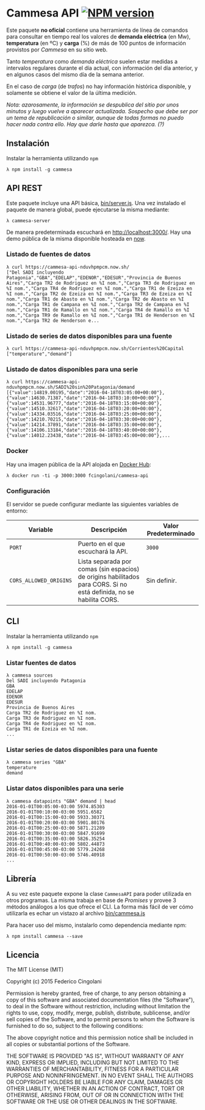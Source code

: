 # Cammesa API [![NPM version](https://badge.fury.io/js/cammesa-api.svg)](http://badge.fury.io/js/cammesa-api)

Este paquete **no oficial** contiene una herramienta de línea de comandos para consultar en tiempo real los valores de **demanda eléctrica** (en Mw), **temperatura** (en ºC) y **carga** (%) de más de 100 puntos de información provistos por *Cammesa* en su sitio web.

Tanto *temperatura* como *demanda eléctrica* suelen estar medidas a intervalos regulares durante el día actual, con información del día anterior, y en algunos casos del mismo día de la semana anterior.

En el caso de *carga* (de *trafos*) no hay información histórica disponible, y solamente se obtiene el valor de la última medición.

*Nota: azarosamente, la información se despublica del sitio por unos minutos y luego vuelve a aparecer actualizada. Sospecho que debe ser por un tema de republicación o similar, aunque de todas formas no puedo hacer nada contra ello. Hay que darle hasta que aparezca. (?)*

## Instalación

Instalar la herramienta utilizando `npm`

```
λ npm install -g cammesa
```

## API REST

Este paquete incluye una API básica, [bin/server.js](bin/server.js). Una vez instalado el paquete de manera global, puede ejecutarse la misma mediante:

```
λ cammesa-server
```

De manera predeterminada escuchará en [http://localhost:3000/](http://localhost:3000/). Hay una demo pública de la misma disponible hosteada en [now](https://zeit.co/now).

### Listado de fuentes de datos

```
λ curl https://cammesa-api-nduvhpmpcm.now.sh/
["Del SADI incluyendo Patagonia","GBA","EDELAP","EDENOR","EDESUR","Provincia de Buenos Aires","Carga TR2 de Rodriguez en %I nom.","Carga TR3 de Rodriguez en %I nom.","Carga TR4 de Rodriguez en %I nom.","Carga TR1 de Ezeiza en %I nom.","Carga TR2 de Ezeiza en %I nom.","Carga TR3 de Ezeiza en %I nom.","Carga TR1 de Abasto en %I nom.","Carga TR2 de Abasto en %I nom.","Carga TR1 de Campana en %I nom.","Carga TR2 de Campana en %I nom.","Carga TR1 de Ramallo en %I nom.","Carga TR4 de Ramallo en %I nom.","Carga TR9 de Ramallo en %I nom.","Carga TR1 de Henderson en %I nom.","Carga TR2 de Henderson e...
```

### Listado de series de datos disponibles para una fuente

```
λ curl https://cammesa-api-nduvhpmpcm.now.sh/Corrientes%20Capital
["temperature","demand"]
```

### Listado de datos disponibles para una serie

```
λ curl https://cammesa-api-nduvhpmpcm.now.sh/SADI%20sin%20Patagonia/demand
[{"value":14819.00195,"date":"2016-04-18T03:05:00+00:00"},{"value":14630.71387,"date":"2016-04-18T03:10:00+00:00"},{"value":14531.96777,"date":"2016-04-18T03:15:00+00:00"},{"value":14510.32617,"date":"2016-04-18T03:20:00+00:00"},{"value":14334.03516,"date":"2016-04-18T03:25:00+00:00"},{"value":14210.70215,"date":"2016-04-18T03:30:00+00:00"},{"value":14214.37891,"date":"2016-04-18T03:35:00+00:00"},{"value":14106.13184,"date":"2016-04-18T03:40:00+00:00"},{"value":14012.23438,"date":"2016-04-18T03:45:00+00:00"},...
```

### Docker

Hay una imagen pública de la API alojada en [Docker Hub](https://hub.docker.com/r/fcingolani/cammesa-api/):

```
λ docker run -ti -p 3000:3000 fcingolani/cammesa-api
```

### Configuración

El servidor se puede configurar mediante las siguientes variables de entorno:

| Variable | Descripción | Valor Predeterminado
|-|-|-
| `PORT` | Puerto en el que escuchará la API. | `3000`
| `CORS_ALLOWED_ORIGINS` | Lista separada por comas (sin espacios) de origins habilitados para CORS. Si no está definida, no se habilita CORS. | Sin definir.

## CLI

Instalar la herramienta utilizando `npm`

```
λ npm install -g cammesa
```

### Listar fuentes de datos

```
λ cammesa sources
Del SADI incluyendo Patagonia
GBA
EDELAP
EDENOR
EDESUR
Provincia de Buenos Aires
Carga TR2 de Rodriguez en %I nom.
Carga TR3 de Rodriguez en %I nom.
Carga TR4 de Rodriguez en %I nom.
Carga TR1 de Ezeiza en %I nom.
...
```

### Listar series de datos disponibles para una fuente

```
λ cammesa series "GBA"
temperature
demand
```

### Listar datos disponibles para una serie

```
λ cammesa datapoints "GBA" demand | head
2016-01-01T00:05:00-03:00 5974.85303
2016-01-01T00:10:00-03:00 5951.6582
2016-01-01T00:15:00-03:00 5933.30371
2016-01-01T00:20:00-03:00 5901.80176
2016-01-01T00:25:00-03:00 5871.21289
2016-01-01T00:30:00-03:00 5847.91699
2016-01-01T00:35:00-03:00 5826.35254
2016-01-01T00:40:00-03:00 5802.44873
2016-01-01T00:45:00-03:00 5779.24268
2016-01-01T00:50:00-03:00 5746.40918
...
```

## Librería

A su vez este paquete expone la clase `CammesaAPI` para poder utilizada en otros programas. La misma trabaja en base de *Promises* y provee 3 métodos análogos a los que ofrece el CLI. La forma más fácil de ver cómo utilizarla es echar un vistazo al archivo [bin/cammesa.js](bin/cammesa.js)

Para hacer uso del mismo, instalarlo como dependencia mediante npm:

```
λ npm install cammesa --save
```

## Licencia

The MIT License (MIT)

Copyright (c) 2015 Federico Cingolani

Permission is hereby granted, free of charge, to any person obtaining a copy of this software and associated documentation files (the "Software"), to deal in the Software without restriction, including without limitation the rights to use, copy, modify, merge, publish, distribute, sublicense, and/or sell copies of the Software, and to permit persons to whom the Software is furnished to do so, subject to the following conditions:

The above copyright notice and this permission notice shall be included in all copies or substantial portions of the Software.

THE SOFTWARE IS PROVIDED "AS IS", WITHOUT WARRANTY OF ANY KIND, EXPRESS OR IMPLIED, INCLUDING BUT NOT LIMITED TO THE WARRANTIES OF MERCHANTABILITY, FITNESS FOR A PARTICULAR PURPOSE AND NONINFRINGEMENT. IN NO EVENT SHALL THE AUTHORS OR COPYRIGHT HOLDERS BE LIABLE FOR ANY CLAIM, DAMAGES OR OTHER LIABILITY, WHETHER IN AN ACTION OF CONTRACT, TORT OR OTHERWISE, ARISING FROM, OUT OF OR IN CONNECTION WITH THE SOFTWARE OR THE USE OR OTHER DEALINGS IN THE SOFTWARE.
